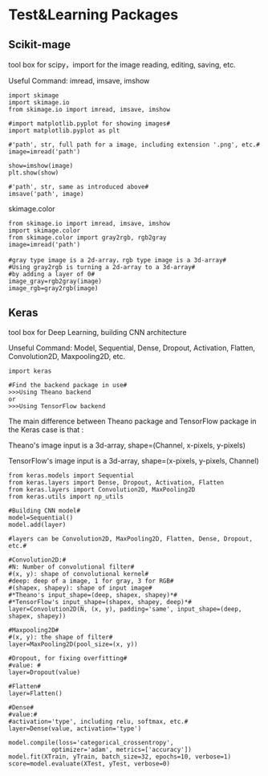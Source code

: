 #		Test&Learning Packages

##		Scikit-mage

tool box for scipy，import for the image reading, editing, saving, etc.

Useful Command:
imread, imsave, imshow
>
	import skimage
	import skimage.io
	from skimage.io import imread, imsave, imshow
>
	#import matplotlib.pyplot for showing images#
	import matplotlib.pyplot as plt
>	
	#'path', str, full path for a image, including extension '.png', etc.#
	image=imread('path')
>	
	show=imshow(image)
	plt.show(show)
>	
	#'path', str, same as introduced above#
	imsave('path', image)

skimage.color
>
	from skimage.io import imread, imsave, imshow
	import skimage.color
	from skimage.color import gray2rgb, rgb2gray
	image=imread('path')
>	
	#gray type image is a 2d-array，rgb type image is a 3d-array#
	#Using gray2rgb is turning a 2d-array to a 3d-array#
	#by adding a layer of 0#
	image_gray=rgb2gray(image)
	image_rgb=gray2rgb(image)
	
	
##		Keras

tool box for Deep Learning, building CNN architecture

Unseful Command: 
Model, Sequential, Dense, Dropout, Activation, Flatten, Convolution2D, Maxpooling2D, etc. 

>
	import keras
>	
	#Find the backend package in use#
	>>>Using Theano backend
	or
	>>>Using TensorFlow backend

The main difference between Theano package and TensorFlow package in the Keras case is that :

Theano's image input is a 3d-array, shape=(Channel, x-pixels, y-pixels)

TensorFlow's image input is a 3d-array, shape=(x-pixels, y-pixels, Channel)

>
	from keras.models import Sequential
	from keras.layers import Dense, Dropout, Activation, Flatten
	from keras.layers import Convolution2D, MaxPooling2D
	from keras.utils import np_utils
	
>
	#Building CNN model#
	model=Sequential()
	model.add(layer)
>
	#layers can be Convolution2D, MaxPooling2D, Flatten, Dense, Dropout, etc.#
>	
	#Convolution2D:#
	#N: Number of convolutional filter#
	#(x, y): shape of convolutional kernel#
	#deep: deep of a image, 1 for gray, 3 for RGB#
	#(shapex, shapey): shape of input image#
	#*Theano's input_shape=(deep, shapex, shapey)*#
	#*TensorFlow's input_shape=(shapex, shapey, deep)*#
	layer=Convolution2D(N, (x, y), padding='same', input_shape=(deep, shapex, shapey))
>
	#Maxpooling2D#
	#(x, y): the shape of filter#
	layer=MaxPooling2D(pool_size=(x, y))

>
	#Dropout, for fixing overfitting#
	#value: #
	layer=Dropout(value)
>
	#Flatten#
	layer=Flatten()
>
	#Dense#
	#value:#
	#activation='type', including relu, softmax, etc.#
	layer=Dense(value, activation='type')
>
	model.compile(loss='categorical_crossentropy',
			    optimizer='adam', metrics=['accuracy'])
	model.fit(XTrain, yTrain, batch_size=32, epochs=10, verbose=1)
	score=model.evaluate(XTest, yTest, verbose=0)

	
	

